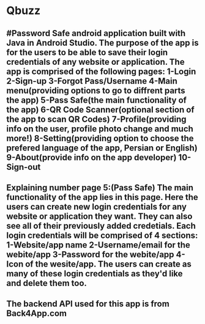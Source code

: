 # Qbuzz
#Password Safe android application built with Java in Android Studio.
The purpose of the app is for the users to be able to save their login credentials of any website or application.
The app is comprised of the following pages:
1-Login
2-Sign-up
3-Forgot Pass/Username
4-Main menu(providing options to go to diffrent parts the app)
5-Pass Safe(the main functionality of the app)
6-QR Code Scanner(optional section of the app to scan QR Codes)
7-Profile(providing info on the user, profile photo change and much more!)
8-Setting(providing option to choose the prefered language of the app, Persian or English)
9-About(provide info on the app developer)
10-Sign-out
-------------------------------------------------------------------------------------------------------------------------------------------------------------------------
Explaining number page 5:(Pass Safe)
The main functionality of the app lies in this page. 
Here the users can create new login credentials for any website or application they want. They can also see all of their previously added credetials.
Each login credentials will be comprised of 4 sections: 1-Website/app name 2-Username/email for the webite/app 3-Password for the webite/app 4-Icon of the wesite/app.
The users can create as many of these login credentials as they'd like and delete them too.
-------------------------------------------------------------------------------------------------------------------------------------------------------------------------
The backend API used for this app is from Back4App.com
-------------------------------------------------------------------------------------------------------------------------------------------------------------------------


